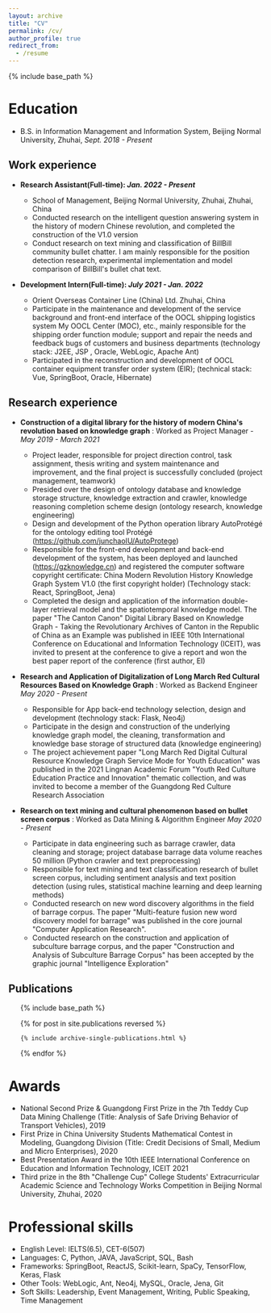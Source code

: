 ```yaml
---
layout: archive
title: "CV"
permalink: /cv/
author_profile: true
redirect_from:
  - /resume
---
```


{% include base_path %}

Education
======
* B.S. in Information Management and Information System, Beijing Normal University, Zhuhai, *Sept. 2018 - Present*


## Work experience
<!-- ====== -->
* **Research Assistant(Full-time): *Jan. 2022 - Present***
  * School of Management, Beijing Normal University, Zhuhai, Zhuhai, China
  * Conducted research on the intelligent question answering system in the history of modern Chinese revolution, and completed the construction of the V1.0 version
  * Conduct research on text mining and classification of BillBill community bullet chatter. I am mainly responsible for the position detection research, experimental implementation and model comparison of BillBill's bullet chat text.

* **Development Intern(Full-time): *July 2021 - Jan. 2022***
  * Orient Overseas Container Line (China) Ltd. Zhuhai, China
  * Participate in the maintenance and development of the service background and front-end interface of the OOCL shipping logistics system My OOCL Center (MOC), etc., mainly responsible for the shipping order function module; support and repair the needs and feedback bugs of customers and business departments (technology stack: J2EE, JSP , Oracle, WebLogic, Apache Ant)
  * Participated in the reconstruction and development of OOCL container equipment transfer order system (EIR); (technical stack: Vue, SpringBoot, Oracle, Hibernate)


## Research experience
<!-- ====== -->
* **Construction of a digital library for the history of modern China's revolution based on knowledge graph** : Worked as Project Manager - *May 2019 - March 2021*
  * Project leader, responsible for project direction control, task assignment, thesis writing and system maintenance and improvement, and the final project is successfully concluded (project management, teamwork)
  * Presided over the design of ontology database and knowledge storage structure, knowledge extraction and crawler, knowledge reasoning completion scheme design (ontology research, knowledge engineering)
  * Design and development of the Python operation library AutoProtégé for the ontology editing tool Protégé (https://github.com/junchaoIU/AutoProtege)
  * Responsible for the front-end development and back-end development of the system, has been deployed and launched (https://gzknowledge.cn) and registered the computer software copyright certificate: China Modern Revolution History Knowledge Graph System V1.0 (the first copyright holder) (Technology stack: React, SpringBoot, Jena)
  * Completed the design and application of the information double-layer retrieval model and the spatiotemporal knowledge model. The paper "The Canton Canon" Digital Library Based on Knowledge Graph - Taking the Revolutionary Archives of Canton in the Republic of China as an Example was published in IEEE 10th International Conference on Educational and Information Technology (ICEIT), was invited to present at the conference to give a report and won the best paper report of the conference (first author, EI)

* **Research and Application of Digitalization of Long March Red Cultural Resources Based on Knowledge Graph** : Worked as Backend Engineer *May 2020 - Present*
  * Responsible for App back-end technology selection, design and development (technology stack: Flask, Neo4j)
  * Participate in the design and construction of the underlying knowledge graph model, the cleaning, transformation and knowledge base storage of structured data (knowledge engineering)
  * The project achievement paper "Long March Red Digital Cultural Resource Knowledge Graph Service Mode for Youth Education" was published in the 2021 Lingnan Academic Forum "Youth Red Culture Education Practice and Innovation" thematic collection, and was invited to become a member of the Guangdong Red Culture Research Association
  
* **Research on text mining and cultural phenomenon based on bullet screen corpus** : Worked as Data Mining & Algorithm Engineer *May 2020 - Present*
  * Participate in data engineering such as barrage crawler, data cleaning and storage; project database barrage data volume reaches 50 million (Python crawler and text preprocessing)
  * Responsible for text mining and text classification research of bullet screen corpus, including sentiment analysis and text position detection (using rules, statistical machine learning and deep learning methods)
  * Conducted research on new word discovery algorithms in the field of barrage corpus. The paper "Multi-feature fusion new word discovery model for barrage" was published in the core journal "Computer Application Research". 
  * Conducted research on the construction and application of subculture barrage corpus, and the paper "Construction and Analysis of Subculture Barrage Corpus" has been accepted by the graphic journal "Intelligence Exploration"
  

## Publications

<!-- ====== -->

  <ul>{% include base_path %}</ul>

  <ul>{% for post in site.publications reversed %}

    {% include archive-single-publications.html %}

  {% endfor %}</ul>


Awards
======
- National Second Prize & Guangdong First Prize in the 7th Teddy Cup Data Mining Challenge (Title: Analysis of Safe Driving Behavior of Transport Vehicles), 2019
- First Prize in China University Students Mathematical Contest in Modeling, Guangdong Division (Title: Credit Decisions of Small, Medium and Micro Enterprises), 2020
- Best Presentation Award in the 10th IEEE International Conference on Education and Information Technology, ICEIT 2021
- Third prize in the 8th "Challenge Cup" College Students' Extracurricular Academic Science and Technology Works Competition in Beijing Normal University, Zhuhai, 2020


Professional skills
======
* English Level: IELTS(6.5), CET-6(507)
* Languages: C, Python, JAVA, JavaScript, SQL, Bash 
* Frameworks: SpringBoot, ReactJS, Scikit-learn, SpaCy, TensorFlow, Keras, Flask 
* Other Tools: WebLogic, Ant, Neo4j, MySQL, Oracle, Jena, Git 
* Soft Skills: Leadership, Event Management, Writing, Public Speaking, Time Management
